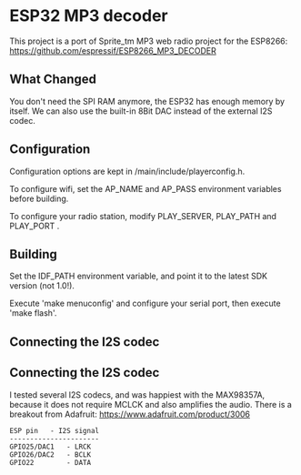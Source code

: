 ESP32 MP3 decoder
=======================

This project is a port of Sprite_tm MP3 web radio project for the ESP8266: https://github.com/espressif/ESP8266_MP3_DECODER

## What Changed

You don't need the SPI RAM anymore, the ESP32 has enough memory by itself.
We can also use the built-in 8Bit DAC instead of the external I2S codec.

## Configuration

Configuration options are kept in /main/include/playerconfig.h.

To configure wifi, set the AP_NAME and AP_PASS environment variables before building.

To configure your radio station, modify PLAY_SERVER, PLAY_PATH and PLAY_PORT .

## Building

Set the IDF_PATH environment variable, and point it to the latest SDK version (not 1.0!).

Execute 'make menuconfig' and configure your serial port, then execute 'make flash'.

## Connecting the I2S codec

## Connecting the I2S codec

I tested several I2S codecs, and was happiest with the MAX98357A, because it does not require MCLCK and also amplifies the audio. There is a breakout from Adafruit: https://www.adafruit.com/product/3006

```
ESP pin   - I2S signal
----------------------
GPIO25/DAC1   - LRCK
GPIO26/DAC2   - BCLK
GPIO22        - DATA
```

